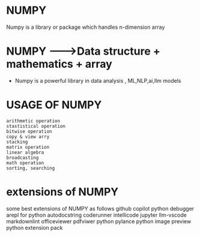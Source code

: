 # NUMPY
Numpy is a library or package which handles n-dimension array
# NUMPY --->Data structure + mathematics + array
- Numpy is a powerful library in data analysis , ML,NLP,ai,llm models
 #  USAGE OF NUMPY 
	arithmetic operation 
	stastistical operation 
	bitwise operation 
	copy & view arry 
	stacking 
	matrix operation 
	linear algebra
	broadcasting
	math operation 
	sorting, searching
 # extensions of NUMPY
 some best extensions of NUMPY as follows
 github copilot 
python debugger
arepl for python 
autodocstring 
coderunner
intellicode
jupyter
llm-vscode
markdownlint
officeviewer 
pdfviwer
python
pylance
python image preview
python extension pack
